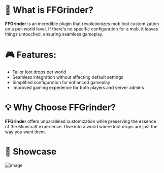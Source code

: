 # 🔨 What is FFGrinder?
**FFGrinder** is an incredible plugin that revolutionizes mob loot customization on a per-world level. 
If there's no specific configuration for a mob, it leaves things untouched, ensuring seamless gameplay.

# :video_game: Features:
- Tailor loot drops per world
- Seamless integration without affecting default settings
- Simplified configuration for enhanced gameplay
- Improved gaming experience for both players and server admins

# :bulb: Why Choose FFGrinder?
**FFGrinder** offers unparalleled customization while preserving the essence of the Minecraft experience. 
Dive into a world where loot drops are just the way you want them.

# :rocket: Showcase

![image](https://github.com/sdxqw/FFGrinder/assets/94248011/c6fcc93f-511a-4ba2-8b47-14758200a9e5)
